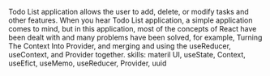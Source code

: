 Todo List application allows the user to add, delete, or modify tasks and other features. When you hear Todo List application, a simple application comes to mind, but in this application, most of the concepts of React have been dealt with and many problems have been solved, for example, Turning The Context Into Provider, and merging and using the useReducer, useContext, and Provider together.
skills:  materil UI, useState, Context, useEfict, useMemo, useReducer, Provider, uuid
